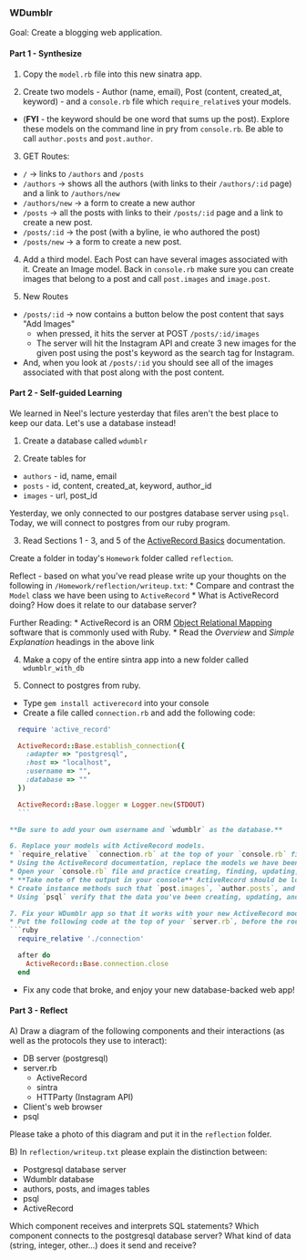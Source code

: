 ### WDumblr

Goal: Create a blogging web application.

#### Part 1 - Synthesize

1. Copy the `model.rb` file into this new sinatra app.

2. Create two models - Author (name, email), Post (content, created_at, keyword) - and a `console.rb` file which `require_relative`s your models.
  - (**FYI** - the keyword should be one word that sums up the post). Explore these models on the command line in pry from `console.rb`. Be able to call `author.posts` and `post.author`.

3. GET Routes:
  * `/` -> links to `/authors` and `/posts`
  * `/authors` -> shows all the authors (with links to their `/authors/:id` page) and a link to `/authors/new`
  * `/authors/new` -> a form to create a new author
  * `/posts` -> all the posts with links to their `/posts/:id` page and a link to create a new post.
  * `/posts/:id` -> the post (with a byline, ie who authored the post)
  * `/posts/new` -> a form to create a new post.

4. Add a third model. Each Post can have several images associated with it. Create an Image model. Back in `console.rb` make sure you can create images that belong to a post and call `post.images` and `image.post`.

5. New Routes
  * `/posts/:id` -> now contains a button below the post content that says "Add Images"
    * when pressed, it hits the server at POST `/posts/:id/images`
    * The server will hit the Instagram API and create 3 new images for the given post using the post's keyword as the search tag for Instagram.
  * And, when you look at `/posts/:id` you should see all of the images associated with that post along with the post content.

#### Part 2 - Self-guided Learning

We learned in Neel's lecture yesterday that files aren't the best place to keep our data. Let's use a database instead!

1. Create a database called `wdumblr`

2. Create tables for
  * `authors` - id, name, email
  * `posts` - id, content, created_at, keyword, author_id
  * `images` - url, post_id

  Yesterday, we only connected to our postgres database server using `psql`. Today, we will connect to postgres from our ruby program.

3. Read Sections 1 - 3, and 5 of the [ActiveRecord Basics](http://guides.rubyonrails.org/active_record_basics.html) documentation.

  Create a folder in today's `Homework` folder called `reflection`.

  Reflect - based on what you've read please write up your thoughts on the following in `/Homework/reflection/writeup.txt`:
    * Compare and contrast the `Model` class we have been using to `ActiveRecord`
    * What is ActiveRecord doing? How does it relate to our database server?
    
  Further Reading:
    * ActiveRecord is an ORM [Object Relational Mapping](http://en.wikipedia.org/wiki/Object-relational_mapping) software that is commonly used with Ruby.
    * Read the *Overview* and *Simple Explanation* headings in the above link

4. Make a copy of the entire sintra app into a new folder called `wdumblr_with_db`

5. Connect to postgres from ruby.
  - Type `gem install activerecord` into your console
  - Create a file called `connection.rb` and add the following code:
  ```ruby
    require 'active_record'

    ActiveRecord::Base.establish_connection({
      :adapter => "postgresql",
      :host => "localhost",
      :username => "",
      :database => ""
    })

    ActiveRecord::Base.logger = Logger.new(STDOUT)
    ```

  **Be sure to add your own username and `wdumblr` as the database.**

6. Replace your models with ActiveRecord models.
  * `require_relative` `connection.rb` at the top of your `console.rb` file
  * Using the ActiveRecord documentation, replace the models we have been using (which persist data to a file) with ActiveRecord models.
  * Open your `console.rb` file and practice creating, finding, updating, and deleting authors, posts, and images in pry
  * **Take note of the output in your console** ActiveRecord should be logging the SQL statements it is using to communicate with your database.
  * Create instance methods such that `post.images`, `author.posts`, and `post.author` works as before.
  * Using `psql` verify that the data you've been creating, updating, and deleting is reflected in your database.

7. Fix your WDumblr app so that it works with your new ActiveRecord models.
  * Put the following code at the top of your `server.rb`, before the routes but after your require statements. 
  ```ruby
    require_relative './connection'

    after do
      ActiveRecord::Base.connection.close
    end
  ```
  * Fix any code that broke, and enjoy your new database-backed web app!

#### Part 3 - Reflect

A) Draw a diagram of the following components and their interactions (as well as the protocols they use to interact):
  * DB server (postgresql)
  * server.rb
    * ActiveRecord
    * sintra
    * HTTParty (Instagram API)
  * Client's web browser
  * psql

Please take a photo of this diagram and put it in the `reflection` folder. 

B) In `reflection/writeup.txt` please explain the distinction between:
  * Postgresql database server
  * Wdumblr database
  * authors, posts, and images tables
  * psql
  * ActiveRecord

Which component receives and interprets SQL statements? Which component connects to the postgresql database server? What kind of data (string, integer, other...) does it send and receive?
